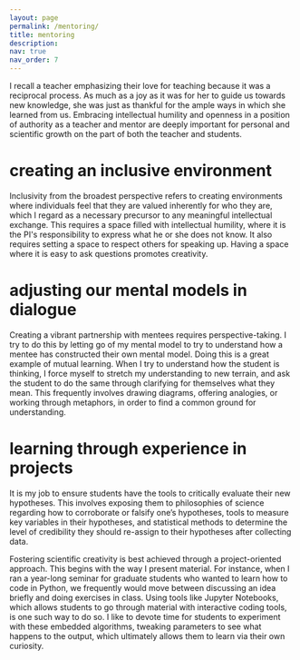 ```yaml
---
layout: page
permalink: /mentoring/
title: mentoring
description:
nav: true
nav_order: 7
---
```


I recall a teacher emphasizing their love for teaching because it was a reciprocal process. As much as a joy as it was for her to guide us towards new knowledge, she was just as thankful for the ample ways in which she learned from us. Embracing intellectual humility and openness in a position of authority as a teacher and mentor are deeply important for personal and scientific growth on the part of both the teacher and students. 

# creating an inclusive environment

Inclusivity from the broadest perspective refers to creating environments where individuals feel that they are valued inherently for who they are, which I regard as a necessary precursor to any meaningful intellectual exchange. This requires a space filled with intellectual humility, where it is the PI's responsibility to express what he or she  does not know. It also requires setting a space to respect others for speaking up. Having a space where it is easy to ask questions promotes creativity.

# adjusting our mental models in dialogue

Creating a vibrant partnership with mentees requires perspective-taking. I try to do this by letting go of my mental model to try to understand how a mentee has constructed their own mental model. Doing this is a great example of mutual learning. When I try to understand how the student is thinking, I force myself to stretch my understanding to new terrain, and ask the student to do the same through clarifying for themselves what they mean. This frequently involves drawing diagrams, offering analogies, or working through metaphors, in order to find a common ground for understanding.

# learning through experience in projects

It is my job to ensure students have the tools to critically evaluate their new hypotheses. This involves exposing them to philosophies of science regarding how to corroborate or falsify one’s hypotheses, tools to measure key variables in their hypotheses, and statistical methods to determine the level of credibility they should re-assign to their hypotheses after collecting data.

Fostering scientific creativity is best achieved through a project-oriented approach. This begins with the way I present material. For instance, when I ran a year-long seminar for graduate students who wanted to learn how to code in Python, we frequently would move between discussing an idea briefly and doing exercises in class. Using tools like Jupyter Notebooks, which allows students to go through material with interactive coding tools, is one such way to do so. I like to devote time for students to experiment with these embedded algorithms, tweaking parameters to see what happens to the output, which ultimately allows them to learn via their own curiosity.

